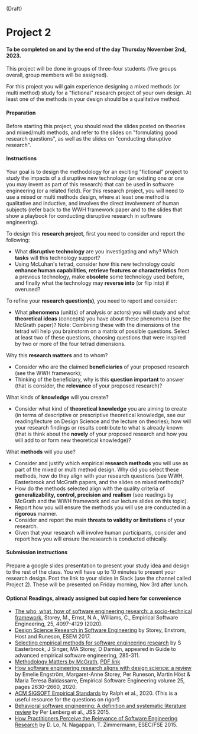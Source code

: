 (Draft)

# Project 2 
#### To be completed on and by the end of the day Thursday November 2nd, 2023.

This project will be done in groups of three-four students (five groups overall, group members will be assigned).

For this project you will gain experience designing a mixed methods (or multi method) study for a "fictional" research project of your own design. At least one of the methods in your design should be a qualitative method.  

#### Preparation

Before starting this project, you should read the slides posted on theories and mixed/multi methods, and refer to the slides on "formulating good research questions", as well as the slides on "conducting disruptive research". 

#### Instructions

Your goal is to design the methodology for an exciting "fictional" project to study the impacts of a disruptive new technology (an existing one or one you may invent as part of this research) that can be used in software engineering (or a related field).  For this research project, you will need to use a mixed or multi methods design, where at least one method is qualitative and inductive, and involves the direct involvement of human subjects (refer back to the WWH framework paper and to the slides that show a playbook for conducting disruptive research in software engineering).

To design this **research project**, first you need to consider and report the following: 
- What **disruptive technology** are you investigating and why? Which **tasks** will this technology support?
- Using McLuhan's tetrad, consider how this new technology could **enhance human capabilities**, **retrieve features or characteristics** from a previous technology, make **obsolete** some technology used before, and finally what the technology may **reverse into** (or flip into) if overused?

To refine your **research question(s)**, you need to report and consider:
- What **phenomena** (unit(s) of analysis or actors) you will study and what **theoretical ideas** (concepts) you have about these phenomena (see the McGrath paper)? Note: Combining these with the dimensions of the tetrad will help you brainstorm on a matrix of possible questions.  Select at least two of these questions, choosing questions that were inspired by two or more of the four tetrad dimensions. 

Why this **research matters** and to whom? 
- Consider who are the claimed **beneficiaries** of your proposed research (see the WWH framework);
- Thinking of the beneficiary, why is this **question important** to answer (that is consider, the **relevance** of your proposed research)?

What kinds of **knowledge** will you create?
- Consider what kind of **theoretical knowledge** you are aiming to create (in terms of descriptive or prescriptive theoretical knowledge, see our reading/lecture on Design Science and the lecture on theories); how will your research findings or results contribute to what is already known (that is think about the **novely** of your proposed research and how you will add to or form new theoretical knowledge)? 

What **methods** will you use?
- Consider and justify which empirical **research methods** you will use as part of the mixed or multi method design.  Why did you select these methods, how do they align with your research questions (see WWH, Easterbrook and McGrath papers, and the slides on mixed methods)? 
- How do the methods selected align with the quality criteria of **generalizability, control, precision and realism** (see readings by McGrath and the WWH framework and our lecture slides on this topic).
- Report how you will ensure the methods you will use are conducted in a **rigorous** manner. 
- Consider and report the main **threats to validity or limitations** of your research. 
- Given that your research will involve human participants, consider and report how you will ensure the research is conducted ethically. 

#### Submission instructions
Prepare a google slides presentation to present your study idea and design to the rest of the class.  You will have up to 10 minutes to present your research design.  Post the link to your slides in Slack (use the channel called Project 2). These will be presented on Friday morning, Nov 3rd after lunch.

#### Optional Readings, already assigned but copied here for convenience

- [The who, what, how of software engineering research: a socio-technical framework.](https://link.springer.com/article/10.1007%2Fs10664-020-09858-z) Storey, M., Ernst, N.A., Williams, C.,  Empirical Software Engineering, 25, 4097–4129 (2020).
- [Design Science Research in Software Engineering](http://chisel.cs.uvic.ca/pubs/storey-ESEM2017.pdf) by Storey, Enstrom, Host and Runeson, ESEM 2017.
- [Selecting empirical methods for software engineering research](https://www.cin.ufpe.br/~fmcf2/Doutorado/2008-Guide%20to%20Advanced%20Empirical%20Software%20Engineering.pdf#page=289) by S Easterbrook, J Singer, MA Storey, D Damian, appeared in Guide to advanced empirical software engineering, 285-311.
- [Methodology Matters by McGrath](https://www.sciencedirect.com/science/article/pii/B9780080515748500194), [PDF link](https://hci.stanford.edu/courses/cs376/2014/readings/mcgrath_methodology_matters.pdf)
- [How software engineering research aligns with design science: a review](https://link.springer.com/article/10.1007/s10664-020-09818-7) by Emelie Engström, Margaret-Anne Storey, Per Runeson, Martin Höst & Maria Teresa Baldassarre, Empirical Software Engineering volume 25, pages 2630–2660, 2020.
- [ACM SIGSOFT Empirical Standards](https://www2.sigsoft.org/EmpiricalStandards/tools/) by Ralph et al., 2020.  (This is a useful resource for the questions on rigor!)
- [Behavioral software engineering: A definition and systematic literature review](https://www.sciencedirect.com/science/article/abs/pii/S0164121215000989) by Per Lenberg et al., JSS 2015.
- [How Practitioners Perceive the Relevance of Software Engineering Research](http://thomas-zimmermann.com/publications/files/lo-esecfse-2015.pdf) by D. Lo, N. Nagappan, T. Zimmermann, ESEC/FSE 2015.


